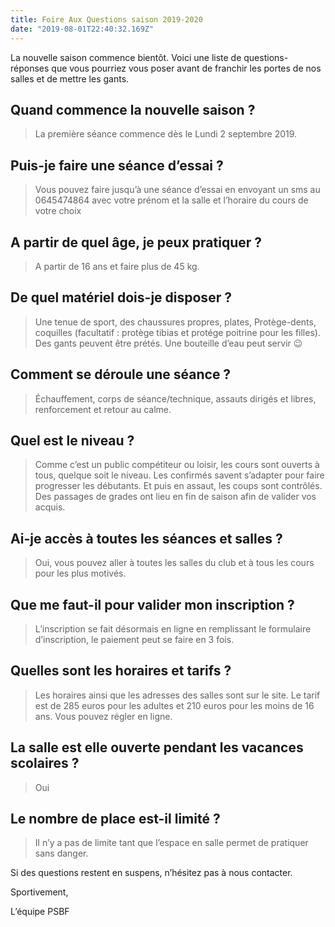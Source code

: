 ```yaml
---
title: Foire Aux Questions saison 2019-2020
date: "2019-08-01T22:40:32.169Z"
---
```


La nouvelle saison commence bientôt. 
Voici une liste de questions-réponses que vous pourriez vous poser avant de franchir les portes de nos salles et de mettre les gants.

## Quand commence la nouvelle saison ?
> La première séance commence dès le Lundi 2 septembre 2019.

## Puis-je faire une séance d’essai ?
> Vous pouvez faire jusqu’à une séance d’essai en envoyant un sms au 0645474864 avec votre prénom et la salle et l’horaire du cours de votre choix

## A partir de quel âge, je peux pratiquer ?
> A partir de 16 ans et faire plus de 45 kg.

## De quel matériel dois-je disposer ?
> Une tenue de sport, des chaussures propres, plates, Protège-dents, coquilles (facultatif : protège tibias et protége poitrine pour les filles). Des gants peuvent être prétés. Une bouteille d’eau peut servir 😉

## Comment se déroule une séance ?
> Échauffement, corps de séance/technique, assauts dirigés et libres, renforcement et retour au calme.

## Quel est le niveau ?
> Comme c’est un public compétiteur ou loisir, les cours sont ouverts à tous, quelque soit le niveau. Les confirmés savent s’adapter pour faire progresser les débutants. Et puis en assaut, les coups sont contrôlés. Des passages de grades ont lieu en fin de saison afin de valider vos acquis.

## Ai-je accès à toutes les séances et salles ?
> Oui, vous pouvez aller à toutes les salles du club et à tous les cours pour les plus motivés.

## Que me faut-il pour valider mon inscription ?
> L’inscription se fait désormais en ligne en remplissant le formulaire d’inscription, le paiement peut se faire en 3 fois.

## Quelles sont les horaires et tarifs ?
> Les horaires ainsi que les adresses des salles sont sur le site. Le tarif est de 285 euros pour les adultes et 210 euros pour les moins de 16 ans. Vous pouvez régler en ligne.

## La salle est elle ouverte pendant les vacances scolaires ?
> Oui

## Le nombre de place est-il limité ?
> Il n’y a pas de limite tant que l’espace en salle permet de pratiquer sans danger.

Si des questions restent en suspens, n’hésitez pas à nous contacter.

Sportivement,

L’équipe PSBF